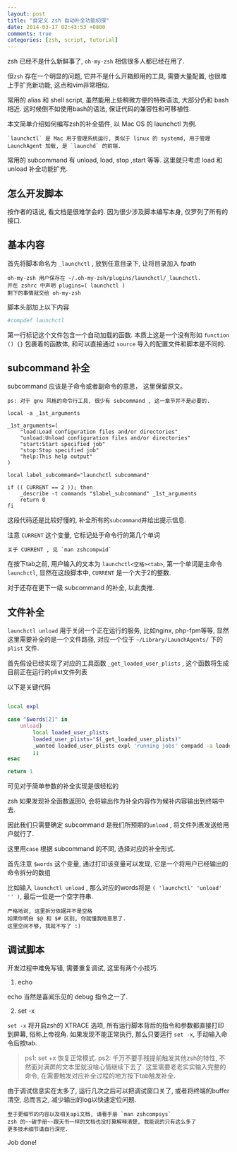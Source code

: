 ```yaml
---
layout: post
title: "自定义 zsh 自动补全功能初探"
date: 2014-03-17 02:43:53 +0800
comments: true
categories: [zsh, script, tutorial]
---
```


zsh 已经不是什么新鲜事了, `oh-my-zsh` 相信很多人都已经在用了.

但`zsh` 存在一个明显的问题, 它并不是什么开箱即用的工具, 需要大量配置, 也很难上手扩充新功能, 这点和vim非常相似.

常用的 alias 和 shell script, 虽然能用上些稍微方便的特殊语法, 大部分仍和 bash 相近. 这时候倒不如使用bash的语法, 保证代码的兼容性和可移植性.

本文简单介绍如何编写zsh的补全插件, 以 Mac OS 的 launchctl 为例.

    `launchctl` 是 Mac 用于管理系统运行, 类似于 linux 的 systemd, 用于管理 LaunchAgent 加载, 是 `launchd` 的前端.

常用的 subcommand 有 unload, load, stop ,start 等等. 这里就只考虑 load 和 unload 补全功能扩充.

## 怎么开发脚本

按作者的话说, 看文档是很难学会的. 因为很少涉及脚本编写本身, 仅罗列了所有的接口.

## 基本内容

首先将脚本命名为 `_launchctl` , 放到任意目录下, 让将目录加入 fpath

    oh-my-zsh 用户保存在 ~/.oh-my-zsh/plugins/launchctl/_launchctl.
    并在 zshrc 中声明 plugins=( launchctl )
    剩下的事情就交给 oh-my-zsh

脚本头部加上以下内容

```bash
#compdef launchctl
```

第一行标记这个文件包含一个自动加载的函数. 
本质上这是一个没有形如 `function () {}` 包裹着的函数体,
和可以直接通过 `source` 导入的配置文件和脚本是不同的.

## subcommand 补全
    
subcommand 应该是子命令或者副命令的意思， 这里保留原文。

    ps: 对于 gnu 风格的命令行工具, 很少有 subcommand , 这一章节并不是必要的.

```
local -a _1st_arguments

_1st_arguments=(
    "load:Load configuration files and/or directories"
    "unload:Unload configuration files and/or directories"
    "start:Start specified job"
    "stop:Stop specified job"
    "help:This help output"
)

local label_subcommand="launchctl subcommand"

if (( CURRENT == 2 )); then
    _describe -t commands "$label_subcommand" _1st_arguments
    return 0
fi
```

这段代码还是比较好懂的, 补全所有的`subcommand`并给出提示信息.

注意 `CURRENT` 这个变量, 它标记处于命令行的第几个单词

    关于 CURRENT , 见 `man zshcompwid`

在按下tab之前, 用户输入的文本为 `launchctl<空格><tab>`, 第一个单词是主命令`launchctl`, 显然在这段脚本中, `CURRENT` 是一个大于2的整数.

对于还存在更下一级 subcommand 的补全, 以此类推.

## 文件补全

`launchctl unload` 用于关闭一个正在运行的服务, 比如nginx, php-fpm等等, 显然这里需要补全的是一个文件路径, 对应一个位于 `~/Library/LaunchAgents/` 下的 `plist` 文件.

首先假设已经实现了对应的工具函数 `_get_loaded_user_plists` , 这个函数将生成目前正在运行的plist文件列表

以下是关键代码

```bash

local expl

case "$words[2]" in 
    unload)
        local loaded_user_plists
        loaded_user_plists="$(_get_loaded_user_plists)"
        _wanted loaded_user_plists expl 'running jobs' compadd -a loaded_user_plists
        ;;
esac

return 1
```

可见对于简单参数的补全实现是很轻松的

zsh 如果发现补全函数返回0, 会将输出作为补全内容作为候补内容输出到终端中去.

因此我们只需要确定 subcommand 是我们所预期的`unload` , 将文件列表发送给用户就行了.

这里用`case` 根据 subcommand 的不同, 选择对应的补全形式.

首先注意 `$words` 这个变量, 通过打印该变量可以发现, 它是一个将用户已经输出的命令拆分的数组

比如输入 `launchctl unload` , 那么对应的words将是 `( 'launchctl' 'unload' '' )`, 最后一位是一个空字符串.

    严格地说, 这里拆分依据并不是空格
    如果你明白 $@ 和 $# 区别, 你就懂我啥意思了. 
    这里空间不够, 我就不写了 :)

## 调试脚本

开发过程中难免写错, 需要重复调试, 这里有两个小技巧.

1. echo

echo 当然是喜闻乐见的 debug 指令之一了.

2. set -x 

`set -x` 将开启zsh的 XTRACE 选项, 所有运行脚本背后的指令和参数都直接打印到屏幕, 俗称上帝视角.
如果发现不能正常执行, 那么只要运行 `set -x`, 手动输入命令后按tab. 

> ps1: set +x 恢复正常模式.
> ps2: 千万不要手残提前触发其他zsh的特性, 不然面对满屏的文本里就没啥心情继续下去了. 这里需要老老实实输入完整的命令, 在需要触发对应补全过程的地方按下tab触发补全.

由于调试信息实在太多了, 运行几次之后可以把调试窗口关了, 或者将终端的buffer清空, 总而言之, 减少输出的log以快速定位问题.

    至于更细节的内容以及相关api文档, 请看手册 `man zshcompsys`
    zsh 的~~破手册~~跟天书一样的文档也没打算解释清楚, 我能说的只有这么多了
    更多技术细节请自行深挖.

Job done!
